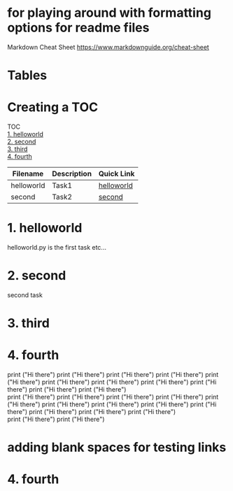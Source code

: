 # for playing around with formatting options for readme files

Markdown Cheat Sheet
https://www.markdownguide.org/cheat-sheet

# Tables

# Creating a TOC
TOC  
[1. helloworld](#1-helloworld)  
[2. second](#2-second)  
[3. third](#3-third)  
[4. fourth](#4-fourth)


| Filename | Description | Quick Link |
| --- | ---| ---|
| helloworld | Task1 | [helloworld](#1-helloworld) 
| second | Task2 | [second](#2-second) 

# 1. helloworld
helloworld.py is the first task etc...
# 2. second
second task
# 3. third

# 4. fourth
print ("Hi there")
print ("Hi there")
print ("Hi there")
print ("Hi there")
print ("Hi there")
print ("Hi there")
print ("Hi there")
print ("Hi there")
print ("Hi there")
print ("Hi there")
print ("Hi there")  
print ("Hi there")
print ("Hi there")
print ("Hi there")
print ("Hi there")
print ("Hi there")
print ("Hi there")
print ("Hi there")
print ("Hi there")
print ("Hi there")
print ("Hi there")
print ("Hi there")
print ("Hi there")  
print ("Hi there")
print ("Hi there")
# adding blank spaces for testing links
# 4. fourth
